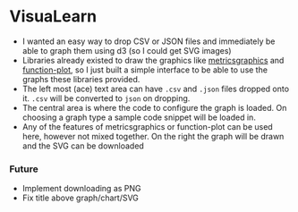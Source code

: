 # VisuaLearn

* I wanted an easy way to drop CSV or JSON files and immediately be able to graph them using d3 (so I could get SVG images)
* Libraries already existed to draw the graphics like [metricsgraphics](http://metricsgraphicsjs.org/) and [function-plot](http://maurizzzio.github.io/function-plot/), so I just built a simple interface to be able to use the graphs these libraries provided.
* The left most (ace) text area can have `.csv` and `.json` files dropped onto it. `.csv` will be converted to `json` on dropping. 
* The central area is where the code to configure the graph is loaded. On choosing a graph type a sample code snippet will be loaded in. 
* Any of the features of metricsgraphics or function-plot can be used here, however not mixed together.
On the right the graph will be drawn and the SVG can be downloaded


### Future

* Implement downloading as PNG
* Fix title above graph/chart/SVG